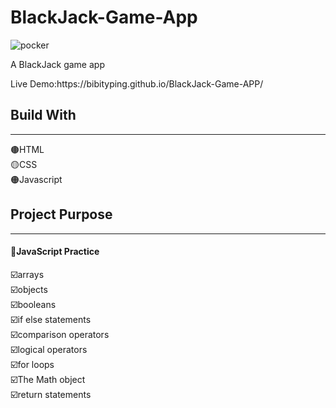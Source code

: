 # BlackJack-Game-App
![pocker](https://user-images.githubusercontent.com/91335480/161246862-8bfff9e6-e25c-42c6-bfd7-97b3ae94dacb.gif)
<p>A BlackJack game app</p>
Live Demo:https://bibityping.github.io/BlackJack-Game-APP/
<h2>Build With</h2>
<hr>
🟤HTML<br>
🟡CSS<br>
🟠Javascript<br>
<h2>Project Purpose</h2>
<hr>
<h4>📌JavaScript Practice<br></h4>
☑️arrays<br>
☑️objects<br>
☑️booleans<br>
☑️if else statements<br>
☑️comparison operators<br>
☑️logical operators<br>
☑️for loops<br>
☑️The Math object<br>
☑️return statements<br>


